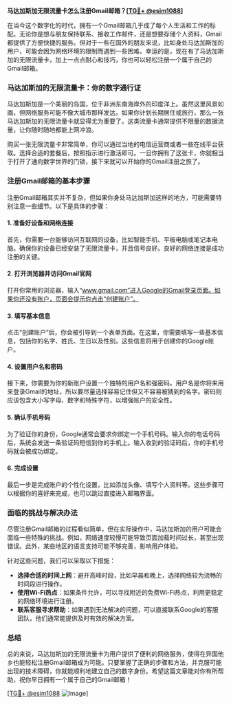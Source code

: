 **马达加斯加无限流量卡怎么注册Gmail邮箱？[[TG💪+ @esim1088](https://t.me/s/esim1088)]**

在当今这个数字化的时代，拥有一个Gmail邮箱几乎成了每个人生活和工作的标配。无论你是想与朋友保持联系、接收工作邮件，还是想要存储个人资料，Gmail都提供了方便快捷的服务。但对于一些在国外的朋友来说，比如身处马达加斯加的用户，可能会因为网络环境的限制而遇到一些困难。幸运的是，现在有了马达加斯加的无限流量卡，加上一点点耐心和技巧，你也可以轻松注册一个属于自己的Gmail邮箱。

### 马达加斯加的无限流量卡：你的数字通行证

马达加斯加是一个美丽的岛国，位于非洲东南海岸外的印度洋上。虽然这里风景如画，但网络服务可能不像大城市那样发达。如果你计划长期居住或旅行，那么一张马达加斯加的无限流量卡就显得尤为重要了。这类流量卡通常提供不限量的数据流量，让你随时随地都能上网冲浪。

购买一张无限流量卡非常简单，你可以通过当地的电信运营商或者一些在线平台获取。选择合适的套餐后，按照指示进行激活即可。一旦你拥有了这张卡，你就相当于打开了通向数字世界的门锁，接下来就可以开始你的Gmail注册之旅了。

### 注册Gmail邮箱的基本步骤

注册Gmail邮箱其实并不复杂，但如果你身处马达加斯加这样的地方，可能需要特别注意一些细节。以下是具体的步骤：

#### 1. 准备好设备和网络连接
首先，你需要一台能够访问互联网的设备，比如智能手机、平板电脑或笔记本电脑。确保你的设备已经安装了无限流量卡，并且信号良好。良好的网络连接是成功注册的关键。

#### 2. 打开浏览器并访问Gmail官网
打开你常用的浏览器，输入“www.gmail.com”进入Google的Gmail登录页面。如果你还没有账户，页面会提示你点击“创建账户”。

#### 3. 填写基本信息
点击“创建账户”后，你会被引导到一个表单页面。在这里，你需要填写一些基本信息，包括你的名字、姓氏、生日以及性别。这些信息将用于创建你的Google账户。

#### 4. 设置用户名和密码
接下来，你需要为你的新账户设置一个独特的用户名和强密码。用户名是你将来用来登录Gmail的地址，所以要尽量选择容易记住但又不容易被猜到的名字。密码则应该包含大小写字母、数字和特殊字符，以增强账户的安全性。

#### 5. 确认手机号码
为了验证你的身份，Google通常会要求你绑定一个手机号码。输入你的电话号码后，系统会发送一条验证码短信到你的手机上。输入收到的验证码后，你的手机号码就会被成功绑定。

#### 6. 完成设置
最后一步是完成账户的个性化设置，比如添加头像、填写个人资料等。这些步骤可以根据你的喜好来完成，也可以跳过直接进入邮箱界面。

### 面临的挑战与解决办法

尽管注册Gmail邮箱的过程看似简单，但在实际操作中，马达加斯加的用户可能会面临一些特殊的挑战。例如，网络速度较慢可能导致页面加载时间过长，甚至出现错误。此外，某些地区的语言支持可能不够完善，影响用户体验。

针对这些问题，我们可以采取以下措施：
- **选择合适的时间上网**：避开高峰时段，比如早晨和晚上，选择网络较为流畅的时间段进行操作。
- **使用Wi-Fi热点**：如果条件允许，可以寻找附近的免费Wi-Fi热点，利用更稳定的网络环境进行注册。
- **联系客服寻求帮助**：如果遇到无法解决的问题，可以直接联系Google的客服团队，他们通常能提供及时有效的解决方案。

### 总结

总的来说，马达加斯加的无限流量卡为用户提供了便利的网络服务，使得在异国他乡也能轻松注册Gmail邮箱成为可能。只要掌握了正确的步骤和方法，并克服可能出现的技术障碍，你就能顺利地建立自己的数字身份。希望这篇文章能对你有所帮助，祝你早日拥有一个属于自己的Gmail邮箱！

[[TG💪+ @esim1088](https://t.me/s/esim1088) ![Image](https://i.postimg.cc/4NQfJmqS/Snipaste-2025-05-13-00-14-12.png)]